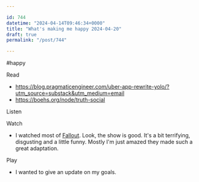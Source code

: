 ```yaml
---

id: 744
datetime: "2024-04-14T09:46:34+0000"
title: "What's making me happy 2024-04-20"
draft: true
permalink: "/post/744"

---
```


#happy 

Read

- https://blog.pragmaticengineer.com/uber-app-rewrite-yolo/?utm_source=substack&utm_medium=email
- https://boehs.org/node/truth-social

Listen

Watch

 - I watched most of [Fallout](). Look, the show is good. It's a bit terrifying, disgusting and a little funny. Mostly I'm just amazed they made such a great adaptation.

Play

 - I wanted to give an update on my goals.
